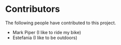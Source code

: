 # Contributors

The following people have contributed to this project.

* Mark Piper (I like to ride my bike)
* Estefania (I like to be outdoors)

